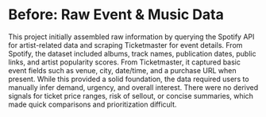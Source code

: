 # Before: Raw Event & Music Data

This project initially assembled raw information by querying the Spotify API for artist-related data and scraping Ticketmaster for event details. From Spotify, the dataset included albums, track names, publication dates, public links, and artist popularity scores. From Ticketmaster, it captured basic event fields such as venue, city, date/time, and a purchase URL when present. While this provided a solid foundation, the data required users to manually infer demand, urgency, and overall interest. There were no derived signals for ticket price ranges, risk of sellout, or concise summaries, which made quick comparisons and prioritization difficult.


